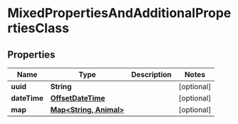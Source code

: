 
# MixedPropertiesAndAdditionalPropertiesClass

## Properties
Name | Type | Description | Notes
------------ | ------------- | ------------- | -------------
**uuid** | **String** |  |  [optional]
**dateTime** | [**OffsetDateTime**](OffsetDateTime.md) |  |  [optional]
**map** | [**Map&lt;String, Animal&gt;**](Animal.md) |  |  [optional]




